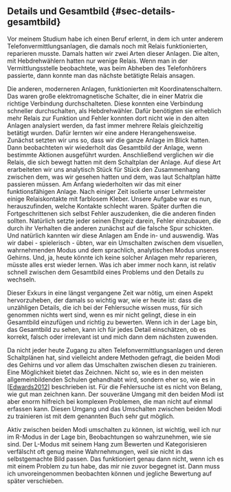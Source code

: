 
## Details und Gesamtbild {#sec-details-gesamtbild}

Vor meinem Studium habe ich einen Beruf erlernt, in dem ich unter anderem
Telefonvermittlungsanlagen, die damals noch mit Relais funktionierten,
reparieren musste.
Damals hatten wir zwei Arten dieser Anlagen.
Die alten, mit Hebdrehwählern hatten nur wenige Relais. Wenn man in
der Vermittlungsstelle beobachtete, was beim Abheben des Telefonhörers
passierte, dann konnte man das nächste betätigte Relais ansagen.

Die anderen, moderneren Anlagen, funktionierten mit Koordinatenschaltern.
Das waren große elektromagnetische Schalter, die in einer Matrix die
richtige Verbindung durchschalteten.
Diese konnten eine Verbindung schneller durchschalten, als Hebdrehwähler.
Dafür benötigten sie erheblich mehr Relais zur Funktion und Fehler konnten dort
nicht wie in den alten Anlagen analysiert werden, da fast immer mehrere
Relais gleichzeitig betätigt wurden.
Dafür lernten wir eine andere Herangehensweise.
Zunächst setzten wir uns so, dass wir die ganze Anlage im Blick hatten.
Dann beobachteten wir wiederholt das Gesamtbild der Anlage,
wenn bestimmte Aktionen ausgeführt wurden.
Anschließend verglichen wir die Relais, die sich bewegt hatten mit dem
Schaltplan der Anlage.
Auf diese Art erarbeiteten wir uns analytisch Stück für Stück den Zusammenhang
zwischen dem, was wir gesehen hatten und dem, was laut Schaltplan hätte
passieren müssen.
Am Anfang wiederholten wir das mit einer funktionsfähigen Anlage.
Nach einiger Zeit isolierte unser Lehrmeister einige Relaiskontakte mit
farblosem Kleber.
Unsere Aufgabe war es nun, herauszufinden, welche Kontakte schlecht waren.
Später durften die Fortgeschrittenen sich selbst Fehler auszudenken, die die
anderen finden sollten.
Natürlich setzte jeder seinen Ehrgeiz darein, Fehler einzubauen, die durch ihr
Verhalten die anderen zunächst auf die falsche Spur schickten.
Und natürlich kannten wir diese Anlagen am Ende in- und auswendig.
Was wir dabei - spielerisch - übten, war ein Umschalten zwischen dem visuellen,
wahrnehmenden Modus und dem sprachlich, analytischen Modus unseres Gehirns.
Und, ja, heute könnte ich keine solcher Anlagen mehr reparieren, müsste alles
erst wieder lernen.
Was ich aber immer noch kann, ist relativ schnell zwischen dem Gesamtbild
eines Problems und den Details zu wechseln.

Dieser Exkurs in eine längst vergangene Zeit war nötig, um einen Aspekt
hervorzuheben, der damals so wichtig war, wie er heute ist: dass die unzähligen
Details, die ich bei der Fehlersuche wissen muss, für sich genommen nichts
wert sind, wenn es mir nicht gelingt, diese in ein Gesamtbild einzufügen und
richtig zu bewerten.
Wenn ich in der Lage bin, das Gesamtbild zu sehen, kann ich für jedes Detail
einschätzen, ob es korrekt, falsch oder irrelevant ist und mich dann dem
nächsten zuwenden.

Da nicht jeder heute Zugang zu alten Telefonvermittlungsanlagen und deren
Schaltplänen hat, sind vielleicht andere Methoden gefragt, die beiden Modi
des Gehirns und vor allem das Umschalten zwischen diesen zu trainieren.
Eine Möglichkeit bietet das Zeichnen.
Nicht so, wie es in den meisten allgemeinbildenden Schulen gehandhabt wird,
sondern eher so, wie es in [[Edwards2012](#bib-edwards2012)] beschrieben ist.
Für die Fehlersuche ist es nicht von Belang, wie gut man zeichnen kann.
Der souveräne Umgang mit den beiden Modi ist aber enorm hilfreich bei
komplexen Problemen, die man nicht auf einmal erfassen kann.
Diesen Umgang und das Umschalten zwischen beiden Modi zu trainieren ist mit
dem genannten Buch sehr gut möglich.

Aktiv zwischen beiden Modi umschalten zu können, ist wichtig, weil ich nur im
R-Modus in der Lage bin, Beobachtungen so wahrzunehmen, wie sie sind.
Der L-Modus mit seinem Hang zum Bewerten und Kategorisieren verfälscht oft
genug meine Wahrnehmungen, weil sie nicht in das selbstgemachte Bild passen.
Das funktioniert genau dann nicht, wenn ich es mit einem Problem zu
tun habe, das mir nie zuvor begegnet ist.
Dann muss ich unvoreingenommen beobachten können und jegliche Bewertung auf
später verschieben.

